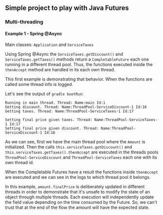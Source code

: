 ## Simple project to play with Java Futures

### Multi-threading

#### Example 1 - Spring @Async

Main classes: `Application` and `ServiceTaxes` 

Using Spring @Async the `ServiceTaxes.getDiscount()` and  `ServiceTaxes.getTaxes()` methods return
a `CompletableFuture` each one running in a different thread pool. Thus, the functions executed inside 
the `thenAccept` method are handled in its each own thread.

This first example is demonstrating that behavior. When the functions are called some thread info is logged.

Let's see the output of `gradle bootRun`:

 
```
Running in main thread. Thread: Name:main Id:1
Getting discount. Thread: Name:ThreadPool-ServiceDiscount-1 Id:16
Getting taxes. Thread: Name:ThreadPool-ServiceTaxes-1 Id:17

Setting final price given taxes. Thread: Name:ThreadPool-ServiceTaxes-1 Id:17
Setting final price given discount. Thread: Name:ThreadPool-ServiceDiscount-1 Id:16

```
 
As we can see, first we have the main thread pool where the `Amount` is initialized. Then the calls `this.serviceTaxes.getDiscount()` 
and `this.serviceTaxes.getTaxes().thenAccept` are executed in the threads pools `ThreadPool-ServiceDiscount` and `ThreadPool-ServiceTaxes` each one with its own thread id.

When the Completable Futures have a result the functions inside `thenAccept` are executed and we can see in the logs to which thread pool it belongs.

In this example, `amount.finalPrice` is deliberately updated in different threads in order to demonstrate
that it's unsafe to modify the state of an object through multiple threads. 
Each execution will independently update the field value depending on the time consumed by the Future. 
So, we can't trust that at the end of the flow the amount will have the expected state.


